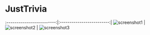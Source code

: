 # JustTrivia

:-------------------------:|:-------------------------:|
![screenshot1](https://user-images.githubusercontent.com/71199904/147749298-9d596870-7844-4cbd-96d3-9c98563753db.jpg) |  ![screenshot2](https://user-images.githubusercontent.com/71199904/147749300-7e30470f-b9b3-4418-9d42-d93a0f4bce03.jpg) | ![screenshot3](https://user-images.githubusercontent.com/71199904/147749301-f44b50ed-8774-42f4-8a9a-e86818e894d1.jpg)
